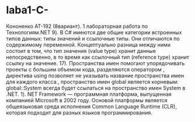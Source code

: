 # laba1-C-
Кононенко АТ-192 (8вариант). 1 лабораторная работа по Технологиям.NET
9). В C# имеются две общие категории встроенных типов данных: типы значений и ссылочные типы. Они отличаются по содержимому переменной. Концептуально разница между ними состоит в том, что тип значения (value type) хранит данные непосредственно, в то время как ссылочный тип (reference type) хранит ссылку на значение. 17). Пространства имен помогают упорядочивать проекты с большим объемом кода, разделяются оператором , директива using позволяет не указывать название пространства имен для каждого класса., пространство имен global является корневым: global::System всегда будет ссылаться на пространство имен System в .NET. 1). NET Framework — программная платформа, выпущенная компанией Microsoft в 2002 году. Основой платформы является общеязыковая среда исполнения Common Language Runtime (CLR), которая подходит для разных языков программирования.
